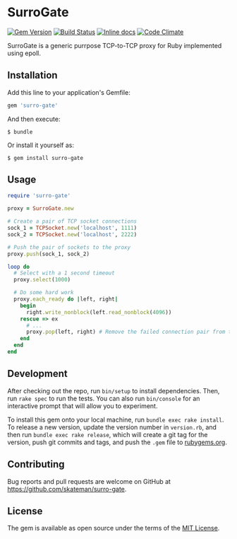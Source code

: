 # SurroGate

[![Gem Version](https://badge.fury.io/rb/surro-gate.svg)](https://badge.fury.io/rb/surro-gate)
[![Build Status](https://travis-ci.org/skateman/surro-gate.svg?branch=master)](https://travis-ci.org/skateman/surro-gate)
[![Inline docs](http://inch-ci.org/github/skateman/surro-gate.svg?branch=master)](http://inch-ci.org/github/skateman/surro-gate)
[![Code Climate](https://codeclimate.com/github/skateman/surro-gate/badges/gpa.svg)](https://codeclimate.com/github/skateman/surro-gate)

SurroGate is a generic purrpose TCP-to-TCP proxy for Ruby implemented using epoll.

## Installation

Add this line to your application's Gemfile:

```ruby
gem 'surro-gate'
```

And then execute:

    $ bundle

Or install it yourself as:

    $ gem install surro-gate

## Usage

```ruby
require 'surro-gate'

proxy = SurroGate.new

# Create a pair of TCP socket connections
sock_1 = TCPSocket.new('localhost', 1111)
sock_2 = TCPSocket.new('localhost', 2222)

# Push the pair of sockets to the proxy
proxy.push(sock_1, sock_2)

loop do
  # Select with a 1 second timeout
  proxy.select(1000)

  # Do some hard work
  proxy.each_ready do |left, right|
    begin
      right.write_nonblock(left.read_nonblock(4096))
    rescue => ex
      # ...
      proxy.pop(left, right) # Remove the failed connection pair from the proxy
    end
  end
end

```

## Development

After checking out the repo, run `bin/setup` to install dependencies. Then, run `rake spec` to run the tests. You can also run `bin/console` for an interactive prompt that will allow you to experiment.

To install this gem onto your local machine, run `bundle exec rake install`. To release a new version, update the version number in `version.rb`, and then run `bundle exec rake release`, which will create a git tag for the version, push git commits and tags, and push the `.gem` file to [rubygems.org](https://rubygems.org).

## Contributing

Bug reports and pull requests are welcome on GitHub at https://github.com/skateman/surro-gate.


## License

The gem is available as open source under the terms of the [MIT License](http://opensource.org/licenses/MIT).
